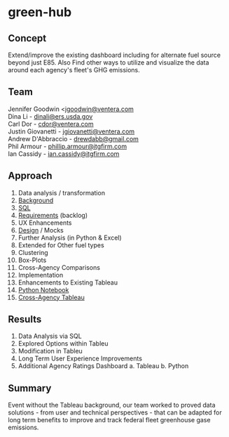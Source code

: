 # green-hub

## Concept
Extend/improve the existing dashboard including for alternate fuel source beyond just E85.  Also Find other ways to utilize and visualize the data around each agency's fleet's GHG emissions.

## Team
Jennifer Goodwin <jgoodwin@ventera.com  
Dina Li - dinali@ers.usda.gov  
Carl Dor - cdor@ventera.com  
Justin Giovanetti - jgiovanetti@ventera.com  
Andrew D'Abbraccio - drewdabb@gmail.com  
Phil Armour - phillip.armour@itgfirm.com  
Ian Cassidy - ian.cassidy@itgfirm.com  

## Approach

1. Data analysis / transformation
  1. [Background](background)
  2. [SQL](development/expanded_data_sql_script.sql)
  3. [Requirements](requirements) (backlog)
2. UX Enhancements
  1. [Design](design) / Mocks
3. Further Analysis (in Python & Excel)
  1. Extended for Other fuel types
  2. Clustering
  3. Box-Plots
  4. Cross-Agency Comparisons
4. Implementation
  1. Enhancements to Existing Tableau
  2. [Python Notebook](development/GHG_project.ipynb)
  3. [Cross-Agency Tableau](development/Agency_Comparisons.twb)

## Results

1. Data Analysis via SQL
2. Explored Options within Tableu
  1. Modification in Tableu
  2. Long Term User Experience Improvements
  3. Additional Agency Ratings Dashboard
    a. Tableau
    b. Python

## Summary

Event without the Tableau background, our team worked to proved data solutions - from user and technical perspectives - that can be adapted for long term benefits to improve and track federal fleet greenhouse gase emissions.
